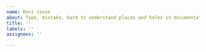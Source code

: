```yaml
---
name: Docs issue
about: Typo, mistake, hard to understand places and holes in documentation
title: ''
labels: ''
assignees: ''

---
```



